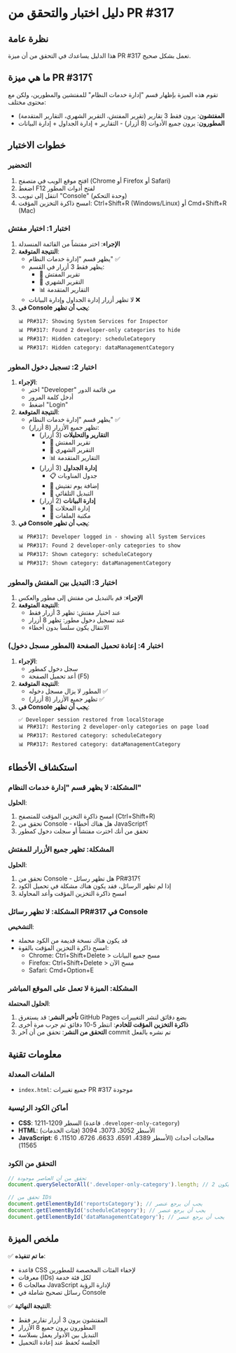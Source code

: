 # دليل اختبار والتحقق من PR #317

## نظرة عامة
هذا الدليل يساعدك في التحقق من أن ميزة PR #317 تعمل بشكل صحيح.

## ما هي ميزة PR #317؟
تقوم هذه الميزة بإظهار قسم "إدارة خدمات النظام" للمفتشين والمطورين، ولكن مع محتوى مختلف:
- **المفتشون**: يرون فقط 3 تقارير (تقرير المفتش، التقرير الشهري، التقارير المتقدمة)
- **المطورون**: يرون جميع الأدوات (8 أزرار) - التقارير + إدارة الجداول + إدارة البيانات

## خطوات الاختبار

### التحضير
1. افتح موقع الويب في متصفح (Chrome أو Firefox أو Safari)
2. اضغط F12 لفتح أدوات المطور
3. انتقل إلى تبويب "Console" (وحدة التحكم)
4. امسح ذاكرة التخزين المؤقت: Ctrl+Shift+R (Windows/Linux) أو Cmd+Shift+R (Mac)

### اختبار 1: اختيار مفتش
1. **الإجراء**: اختر مفتشاً من القائمة المنسدلة
2. **النتيجة المتوقعة**:
   - يظهر قسم "إدارة خدمات النظام" ✅
   - يظهر فقط 3 أزرار في القسم:
     * 👤 تقرير المفتش
     * 📅 التقرير الشهري
     * 📊 التقارير المتقدمة
   - لا تظهر أزرار إدارة الجداول وإدارة البيانات ❌
3. **في Console يجب أن تظهر**:
   ```
   📊 PR#317: Showing System Services for Inspector
   📊 PR#317: Found 2 developer-only categories to hide
   📊 PR#317: Hidden category: scheduleCategory
   📊 PR#317: Hidden category: dataManagementCategory
   ```

### اختبار 2: تسجيل دخول المطور
1. **الإجراء**: 
   - اختر "Developer" من قائمة الدور
   - أدخل كلمة المرور
   - اضغط "Login"
2. **النتيجة المتوقعة**:
   - يظهر قسم "إدارة خدمات النظام" ✅
   - تظهر جميع الأزرار (8 أزرار):
     * **التقارير والتحليلات** (3 أزرار)
       - 👤 تقرير المفتش
       - 📅 التقرير الشهري
       - 📊 التقارير المتقدمة
     * **إدارة الجداول** (3 أزرار)
       - 📋 جدول المناوبات
       - 📆 إضافة يوم تفتيش
       - 🔄 التبديل التلقائي
     * **إدارة البيانات** (2 أزرار)
       - 🏪 إدارة المحلات
       - 📁 مكتبة الملفات
3. **في Console يجب أن تظهر**:
   ```
   📊 PR#317: Developer logged in - showing all System Services
   📊 PR#317: Found 2 developer-only categories to show
   📊 PR#317: Shown category: scheduleCategory
   📊 PR#317: Shown category: dataManagementCategory
   ```

### اختبار 3: التبديل بين المفتش والمطور
1. **الإجراء**: قم بالتبديل من مفتش إلى مطور والعكس
2. **النتيجة المتوقعة**: 
   - عند اختيار مفتش: تظهر 3 أزرار فقط
   - عند تسجيل دخول مطور: تظهر 8 أزرار
   - الانتقال يكون سلساً بدون أخطاء

### اختبار 4: إعادة تحميل الصفحة (المطور مسجل دخول)
1. **الإجراء**: 
   - سجل دخول كمطور
   - أعد تحميل الصفحة (F5)
2. **النتيجة المتوقعة**:
   - المطور لا يزال مسجل دخوله ✅
   - تظهر جميع الأزرار (8 أزرار) ✅
3. **في Console يجب أن تظهر**:
   ```
   ✅ Developer session restored from localStorage
   📊 PR#317: Restoring 2 developer-only categories on page load
   📊 PR#317: Restored category: scheduleCategory
   📊 PR#317: Restored category: dataManagementCategory
   ```

## استكشاف الأخطاء

### المشكلة: لا يظهر قسم "إدارة خدمات النظام"
**الحلول**:
1. امسح ذاكرة التخزين المؤقت للمتصفح (Ctrl+Shift+R)
2. تحقق من Console - هل هناك أخطاء JavaScript؟
3. تحقق من أنك اخترت مفتشاً أو سجلت دخول كمطور

### المشكلة: تظهر جميع الأزرار للمفتش
**الحلول**:
1. تحقق من Console - هل تظهر رسائل PR#317؟
2. إذا لم تظهر الرسائل، فقد يكون هناك مشكلة في تحميل الكود
3. امسح ذاكرة التخزين المؤقت وأعد المحاولة

### المشكلة: لا تظهر رسائل PR#317 في Console
**التشخيص**: 
- قد يكون هناك نسخة قديمة من الكود محملة
- امسح ذاكرة التخزين المؤقت بالقوة: 
  - Chrome: Ctrl+Shift+Delete > مسح جميع البيانات
  - Firefox: Ctrl+Shift+Delete > مسح الآن
  - Safari: Cmd+Option+E

### المشكلة: الميزة لا تعمل على الموقع المباشر
**الحلول المحتملة**:
1. **تأخير النشر**: قد يستغرق GitHub Pages بضع دقائق لنشر التغييرات
2. **ذاكرة التخزين المؤقت للخادم**: انتظر 5-10 دقائق ثم جرب مرة أخرى
3. **التحقق من النشر**: تحقق من أن آخر commit تم نشره بالفعل

## معلومات تقنية

### الملفات المعدلة
- `index.html`: جميع تغييرات PR #317 موجودة

### أماكن الكود الرئيسية
- **CSS**: السطر 1209-1211 (قاعدة `.developer-only-category`)
- **HTML**: الأسطر 3052، 3073، 3094 (فئات الخدمات)
- **JavaScript**: 6 معالجات أحداث (الأسطر 4389، 6591، 6633، 6726، 11510، 11565)

### التحقق من الكود
```javascript
// تحقق من أن العناصر موجودة
document.querySelectorAll('.developer-only-category').length; // يجب أن يكون 2

// تحقق من IDs
document.getElementById('reportsCategory'); // يجب أن يرجع عنصر
document.getElementById('scheduleCategory'); // يجب أن يرجع عنصر
document.getElementById('dataManagementCategory'); // يجب أن يرجع عنصر
```

## ملخص الميزة

✅ **ما تم تنفيذه**:
- قاعدة CSS لإخفاء الفئات المخصصة للمطورين
- معرفات (IDs) لكل فئة خدمة
- 6 معالجات JavaScript لإدارة الرؤية
- رسائل تصحيح شاملة في Console

✅ **النتيجة النهائية**:
- المفتشون يرون 3 أزرار تقارير فقط
- المطورون يرون جميع 8 الأزرار
- التبديل بين الأدوار يعمل بسلاسة
- الجلسة تُحفظ عند إعادة التحميل
